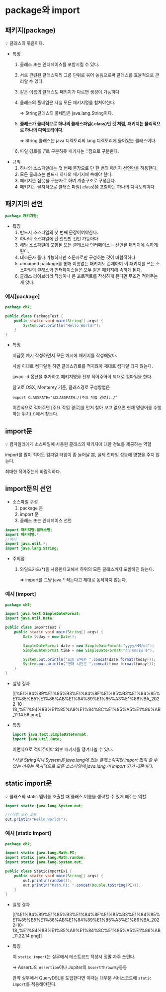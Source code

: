# package와 import

## 패키지(package)

<aside>
💡 클래스의 묶음이다.

</aside>

- 특징
    1. 클래스 또는 인터페이스를 포함시킬 수 있다.
    2. 서로 관련된 클래스끼리 그룹 단위로 묶어 놓음으로써 클래스를 효율적으로 관리할 수 있다.
    3. 같은 이름의 클래스도 패키지가 다르면 생성이 가능하다
    4. 클래스의 풀네임은 사실 모든 패키지명을 합쳐야한다.

        ⇒ String클래스의 풀네임은 java.lang.String이다.

    5. **클래스가 물리적으로 하나의 클래스파일(.class)인 것 처럼, 패키지는 물리적으로 하나의 디렉토리이다.**

        ⇒ String 클래스는 java 디렉토리의 lang 디렉토리에 들어있는 클래스이다.

    6. 파일 경로를 ‘/’로 구분하듯 패키지는 ‘.’점으로 구분한다.
- 규칙
    1. 하나의 소스파일에는 첫 번째 문장으로 단 한 번의 패키지 선언만을 허용한다.
    2. 모든 클래스는 반드시 하나의 패키지에 속해야 한다.
    3. 패키지는 점(.)을 구분자로 하여 계층구조로 구성된다.
    4. 패키지는 물지적으로 클래스 파일(.class)을 포함하는 하나의 디렉토리이다.

## 패키지의 선언

```java
package 패키지명;
```

- 특징
    1. 반드시 소스파일의 첫 번째 문장이여야한다.
    2. 하나의 소스파일에 단 한번만 선언 가능하다.
    3. 해당 소스파일에 포함된 모든 클래스나 인터페이스는 선언된 패키지에 속하게 된다.
    4. 대소문자 둘다 가능하지만 소문자로만 구성하는 것이 바람직하다.
    5. unnamed package를 통해 이름없는 패키지도 존재하며 이 패키지를 쓰는 소스파일의 클래스와 인터페이스들은 모두 같은 패키지에 속하게 된다.
    6. 클래스 라이브러리 작성이나 큰 프로젝트를 작성하게 된다면 무조건 적어주는게 맞다.

### 예시[package]

```java
package ch7;

public class PackageTest {
    public static void main(String[] args) {
        System.out.println("Hello World!");
    }
}
```

- 특징

    지금껏 예시 작성하면서 모든 예시에 패키지를 작성해왔다.

    사실 이대로 컴파일을 하면 클래스경로를 적지않아 제대로 컴파일 되지 않는다.

     javac -d 옵션을 추가하고 패키지명을 전부 적어주어야 제대로 컴파일을 한다.

    참고로 OSX, Monterey 기준, 클래스경로 구성방법은

    `export CLASSPATH="$CLASSPATH:/[주요 작업 경로]:./”`

    이런식으로 적어주면 [주요 작업 경로]를 먼저 찾아 보고 없으면 현재 명령어를 수행하는 위치(./)에서 찾는다.


## import문

<aside>
💡 컴파일러에게 소스파일에 사용된 클래스의 패키지에 대한 정보를 제공하는 역할

</aside>

import를 많이 적어도 컴파일 타임이 좀 늘어날 뿐, 실제 런타임 성능에 영향을 주지 않는다.

최대한 적어주는게 바람직하다.

## import문의 선언

- 소스파일 구성
    1. package 문
    2. import 문
    3. 클래스 또는 인터페이스 선언

```java
import 패키지명.클래스명;
import 패키지명.*;
//예시
import java.util.*;
import java.lang.String;
```

- 주의점
    1. 와일드카드(*)을 사용한다고해서 하위의 모든 클래스까지 포함하진 않는다.

        ⇒ import를 그냥 java.* 적는다고 제대로 동작하지 않는다.


### 예시 [import]

```java
package ch7;

import java.text.SimpleDateFormat;
import java.util.Date;

public class ImportTest {
    public static void main(String[] args) {
        Date today = new Date();

        SimpleDateFormat date = new SimpleDateFormat("yyyy/MM/dd");
        SimpleDateFormat time = new SimpleDateFormat("hh:mm:ss a");

        System.out.println("오늘 날짜는 ".concat(date.format(today)));
        System.out.println("현재 시간은 ".concat(time.format(today)));
    }
}
```

- 실행 결과

    [[%E1%84%89%E1%85%B3%E1%84%8F%E1%85%B3%E1%84%85%E1%85%B5%E1%86%AB%E1%84%89%E1%85%A3%E1%86%BA_2022-10-18_%E1%84%8B%E1%85%A9%E1%84%8C%E1%85%A5%E1%86%AB_11.14.56.png]]

- 특징

    ```java
    import java.text.SimpleDateFormat;
    import java.util.Date;
    ```

    이런식으로 적어주어야 외부 패키지를 땡겨다쓸 수 있다.

    **사실 String이나 System은 java.lang에 있는 클래스이지만 import 없이 쓸 수 있는 이유는
    묵시적으로 모든 소스파일에 java.lang.*이 import 되기 때문이다.**


## static import문

<aside>
💡 클래스의 static 멤버를 호출할 때 클래스 이름을 생략할 수 있게 해주는 역할

</aside>

```java
import static java.lang.System.out;

///이후 소스 코드
out.println("Hello world!");
```

### 예시 [static import]

```java
package ch7;

import static java.lang.Math.PI;
import static java.lang.Math.random;
import static java.lang.System.out;

public class StaticImportEx1 {
    public static void main(String[] args) {
        out.println(random());
        out.println("Math.PI: ".concat(Double.toString(PI)));
    }
}
```

- 실행 결과

    [[%E1%84%89%E1%85%B3%E1%84%8F%E1%85%B3%E1%84%85%E1%85%B5%E1%86%AB%E1%84%89%E1%85%A3%E1%86%BA_2022-10-18_%E1%84%8B%E1%85%A9%E1%84%8C%E1%85%A5%E1%86%AB_11.22.14.png]]

- 특징

    이 `static import`는 실무에서 테스트코드 작성시 정말 자주 쓰인다.

    ⇒ AssertJ의 `Assertion`이나 Jupiter의 `AssertThrownBy`등등

    만약 실무에서 QueryDSL을 도입한다면 이때는 대부분 서비스코드에 `static import`를 적용해야한다.
